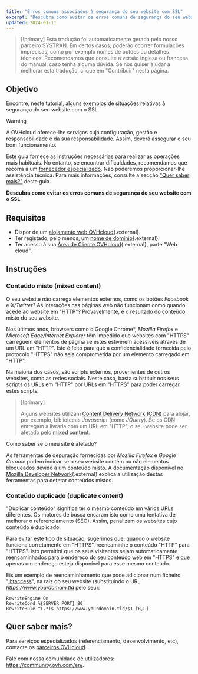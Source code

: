 ```yaml
---
title: "Erros comuns associados à segurança do seu website com SSL"
excerpt: "Descubra como evitar os erros comuns de segurança do seu website com o SSL"
updated: 2024-01-11
---
```


> [!primary]
> Esta tradução foi automaticamente gerada pelo nosso parceiro SYSTRAN. Em certos casos, poderão ocorrer formulações imprecisas, como por exemplo nomes de botões ou detalhes técnicos. Recomendamos que consulte a versão inglesa ou francesa do manual, caso tenha alguma dúvida. Se nos quiser ajudar a melhorar esta tradução, clique em "Contribuir" nesta página.
>

## Objetivo

Encontre, neste tutorial, alguns exemplos de situações relativas à segurança do seu website com o SSL.

> [!warning]
>
> A OVHcloud oferece-lhe serviços cuja configuração, gestão e responsabilidade é da sua responsabilidade. Assim, deverá assegurar o seu bom funcionamento.
> 
> Este guia fornece as instruções necessárias para realizar as operações mais habituais. No entanto, se encontrar dificuldades, recomendamos que recorra a um [fornecedor especializado](https://partner.ovhcloud.com/pt/directory/). Não poderemos proporcionar-lhe assistência técnica. Para mais informações, consulte a secção ["Quer saber mais?"](#go-further) deste guia.
>

**Descubra como evitar os erros comuns de segurança do seu website com o SSL**

## Requisitos

- Dispor de um [alojamento web OVHcloud](https://www.ovhcloud.com/pt/web-hosting/){.external}.
- Ter registado, pelo menos, um [nome de domínio](https://www.ovhcloud.com/pt/domains/){.external}.
- Ter acesso à sua [Área de Cliente OVHcloud](https://www.ovh.com/auth/?action=gotomanager&from=https://www.ovh.pt/&ovhSubsidiary=pt){.external}, parte "Web cloud".

## Instruções

### Conteúdo misto (mixed content)

O seu website não carrega elementos externos, como os botões *Facebook* e *X/Twitter*? As interações nas páginas web não funcionam como quando acede ao website em "HTTP"? Provavelmente, é o resultado do conteúdo misto do seu website. 

Nos últimos anos, browsers como o Google Chrome*, *Mozilla Firefox* e *Microsoft Edge/Internet Explorer* têm impedido que websites com "HTTPS" carreguem elementos de página se estes estiverem acessíveis através de um URL em "HTTP". Isto é feito para que a confidencialidade fornecida pelo protocolo "HTTPS" não seja comprometida por um elemento carregado em "HTTP". 

Na maioria dos casos, são scripts externos, provenientes de outros websites, como as redes sociais. Neste caso, basta substituir nos seus scripts os URLs em "HTTP" por URLs em "HTTPS" para poder carregar estes scripts.

> [!primary]
>
> Alguns websites utilizam [Content Delivery Network (CDN)](/pages/web_cloud/web_hosting/cdn_how_to_use_cdn) para alojar, por exemplo, bibliotecas *Javascript* (como *JQuery*). 
> Se os CDN entregam a livraria com um URL em "HTTP", o seu website pode ser afetado pelo **mixed content**. 
>

Como saber se o meu site é afetado?

As ferramentas de depuração fornecidas por *Mozilla Firefox* e *Google Chrome* podem indicar se o seu website contém ou não elementos bloqueados devido a um conteúdo misto. A documentação disponível no [Mozilla Developer Network](https://developer.mozilla.org/en-us/docs/Web/Security/Mixed_content){.external} explica a utilização destas ferramentas para detetar conteúdos mistos.

### Conteúdo duplicado (duplicate content)

"Duplicar conteúdo" significa ter o mesmo conteúdo em vários URLs diferentes. Os motores de busca encaram isto como uma tentativa de melhorar o referenciamento (SEO). Assim, penalizam os websites cujo conteúdo é duplicado.

Para evitar este tipo de situação, sugerimos que, quando o website funciona corretamente em "HTTPS", reencaminhe o conteúdo "HTTP" para "HTTPS". Isto permitirá que os seus visitantes sejam automaticamente reencaminhados para o endereço do seu conteúdo web em "HTTPS" e que apenas um endereço esteja disponível para esse mesmo conteúdo. 

Eis um exemplo de reencaminhamento que pode adicionar num ficheiro "[.htaccess](/pages/web_cloud/web_hosting/htaccess_url_rewriting_using_mod_rewrite)", na raiz do seu website (substituindo o URL *https://www.yourdomain.tld* pelo seu):

```
RewriteEngine On
RewriteCond %{SERVER_PORT} 80
RewriteRule ^(.*)$ https://www.yourdomain.tld/$1 [R,L]
```

## Quer saber mais? <a name="go-further"></a>
 
Para serviços especializados (referenciamento, desenvolvimento, etc), contacte os [parceiros OVHcloud](https://partner.ovhcloud.com/pt/directory/).
 
Fale com nossa comunidade de utilizadores: <https://community.ovh.com/en/>.